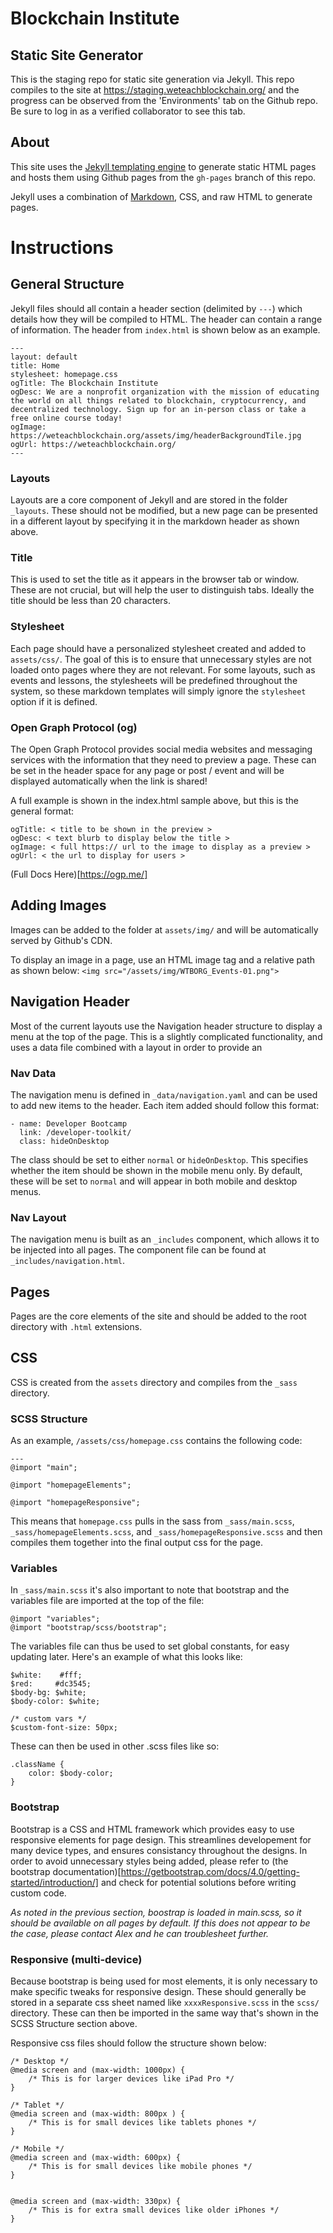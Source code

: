 # Blockchain Institute

## Static Site Generator
This is the staging repo for static site generation via Jekyll. This repo compiles to the site at https://staging.weteachblockchain.org/ and the progress can be observed from the 'Environments' tab on the Github repo. Be sure to log in as a verified collaborator to see this tab.

## About
This site uses the [Jekyll templating engine](https://jekyllrb.com/) to generate static HTML pages and hosts them using Github pages from the `gh-pages` branch of this repo.

Jekyll uses a combination of [Markdown](https://github.com/adam-p/markdown-here/wiki/Markdown-Cheatsheet), CSS, and raw HTML to generate pages. 


# Instructions

## General Structure

Jekyll files should all contain a header section (delimited by `---`) which details how they will be compiled to HTML. The header can contain a range of information. The header from `index.html` is shown below as an example. 

```
---
layout: default
title: Home
stylesheet: homepage.css
ogTitle: The Blockchain Institute
ogDesc: We are a nonprofit organization with the mission of educating the world on all things related to blockchain, cryptocurrency, and decentralized technology. Sign up for an in-person class or take a free online course today!
ogImage: https://weteachblockchain.org/assets/img/headerBackgroundTile.jpg
ogUrl: https://weteachblockchain.org/
---
```

### Layouts
Layouts are a core component of Jekyll and are stored in the folder `_layouts`. These should not be modified, but a new page can be presented in a different layout by specifying it in the markdown header as shown above.

### Title
This is used to set the title as it appears in the browser tab or window. These are not crucial, but will help the user to distinguish tabs. Ideally the title should be less than 20 characters. 

### Stylesheet
Each page should have a personalized stylesheet created and added to `assets/css/`. The goal of this is to ensure that unnecessary styles are not loaded onto pages where they are not relevant. For some layouts, such as events and lessons, the stylesheets will be predefined throughout the system, so these markdown templates will simply ignore the `stylesheet` option if it is defined.

### Open Graph Protocol (og)
The Open Graph Protocol provides social media websites and messaging services with the information that they need to preview a page. These can be set in the header space for any page or post / event and will be displayed automatically when the link is shared!

A full example is shown in the index.html sample above, but this is the general format:
```
ogTitle: < title to be shown in the preview >
ogDesc: < text blurb to display below the title > 
ogImage: < full https:// url to the image to display as a preview >
ogUrl: < the url to display for users >
```

(Full Docs Here)[https://ogp.me/]


## Adding Images
Images can be added to the folder at `assets/img/` and will be automatically served by Github's CDN. 

To display an image in a page, use an HTML image tag and a relative path as shown below:
`<img src="/assets/img/WTBORG_Events-01.png">`


## Navigation Header

Most of the current layouts use the Navigation header structure to display a menu at the top of the page. This is a slightly complicated functionality, and uses a data file combined with a layout in order to provide an 

### Nav Data
The navigation menu is defined in `_data/navigation.yaml` and can be used to add new items to the header. Each item added should follow this format:
```
- name: Developer Bootcamp
  link: /developer-toolkit/
  class: hideOnDesktop
```

The class should be set to either `normal` or `hideOnDesktop`. This specifies whether the item should be shown in the mobile menu only. By default, these will be set to `normal` and will appear in both mobile and desktop menus.


### Nav Layout
The navigation menu is built as an `_includes` component, which allows it to be injected into all pages. The component file can be found at `_includes/navigation.html`. 


## Pages
Pages are the core elements of the site and should be added to the root directory with `.html` extensions. 


## CSS 
CSS is created from the `assets` directory and compiles from the `_sass` directory.

### SCSS Structure
As an example, `/assets/css/homepage.css` contains the following code:
```---
---
@import "main";

@import "homepageElements";

@import "homepageResponsive";
```

This means that `homepage.css` pulls in the sass from `_sass/main.scss`, `_sass/homepageElements.scss`, and `_sass/homepageResponsive.scss` and then compiles them together into the final output css for the page. 

### Variables
In `_sass/main.scss` it's also important to note that bootstrap and the variables file are imported at the top of the file:

```
@import "variables";
@import "bootstrap/scss/bootstrap";
```

The variables file can thus be used to set global constants, for easy updating later. Here's an example of what this looks like:

```
$white:    #fff;
$red:     #dc3545;
$body-bg: $white;
$body-color: $white;

/* custom vars */
$custom-font-size: 50px;
```

These can then be used in other .scss files like so:

```
.className {
	color: $body-color;
}
```

### Bootstrap 
Bootstrap is a CSS and HTML framework which provides easy to use responsive elements for page design. This streamlines developement for many device types, and ensures consistancy throughout the designs. In order to avoid unnecessary styles being added, please refer to (the bootstrap documentation)[https://getbootstrap.com/docs/4.0/getting-started/introduction/] and check for potential solutions before writing custom code. 

*As noted in the previous section, boostrap is loaded in main.scss, so it should be available on all pages by default. If this does not appear to be the case, please contact Alex and he can troublesheet further.*


### Responsive (multi-device) 
Because bootstrap is being used for most elements, it is only necessary to make specific tweaks for responsive design. These should generally be stored in a separate css sheet named like `xxxxResponsive.scss` in the `scss/` directory. These can then be imported in the same way that's shown in the SCSS Structure section above.


Responsive css files should follow the structure shown below:
```
/* Desktop */
@media screen and (max-width: 1000px) {
	/* This is for larger devices like iPad Pro */
}

/* Tablet */
@media screen and (max-width: 800px ) {
	/* This is for small devices like tablets phones */
} 

/* Mobile */
@media screen and (max-width: 600px) {
	/* This is for small devices like mobile phones */
}


@media screen and (max-width: 330px) {
	/* This is for extra small devices like older iPhones */
}
```



